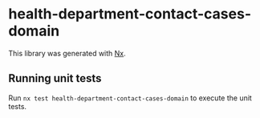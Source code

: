 # health-department-contact-cases-domain

This library was generated with [Nx](https://nx.dev).

## Running unit tests

Run `nx test health-department-contact-cases-domain` to execute the unit tests.
